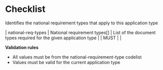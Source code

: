 # Checklist

Identifies the national requirement types that apply to this application type


| national-req-types | National requirement types[] | List of the document types required for the given application type |  | MUST |  |

**Validation rules**

- All values must be from the national-requirement-type codelist
- Values must be valid for the current application type